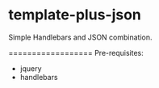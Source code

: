 template-plus-json
==================
Simple Handlebars and JSON combination.

==================
Pre-requisites:

* jquery
* handlebars
